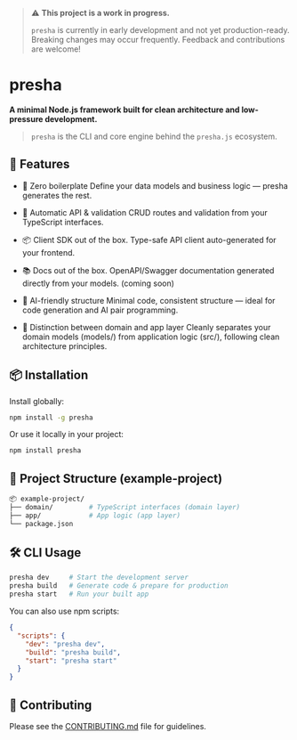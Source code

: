 > ⚠️ **This project is a work in progress.**
>
> `presha` is currently in early development and not yet production-ready.
> Breaking changes may occur frequently. Feedback and contributions are welcome!

# presha

**A minimal Node.js framework built for clean architecture and low-pressure development.**

> `presha` is the CLI and core engine behind the `presha.js` ecosystem.

## 🚀 Features

- 🧱 Zero boilerplate
  Define your data models and business logic — presha generates the rest.

- 🧩 Automatic API & validation CRUD routes and validation from your TypeScript interfaces.

- 📦 Client SDK out of the box. Type-safe API client auto-generated for your frontend.

- 📚 Docs out of the box. OpenAPI/Swagger documentation generated directly from your models. (coming soon)

- 🧠 AI-friendly structure
  Minimal code, consistent structure — ideal for code generation and AI pair programming.

- 🧩 Distinction between domain and app layer
  Cleanly separates your domain models (models/) from application logic (src/), following clean architecture principles.

## 📦 Installation

Install globally:

```bash
npm install -g presha
```

Or use it locally in your project:

```bash
npm install presha
```

## 📁 Project Structure (example-project)

```bash
📦 example-project/
├── domain/         # TypeScript interfaces (domain layer)
├── app/            # App logic (app layer)
└── package.json
```

## 🛠 CLI Usage

```bash
presha dev     # Start the development server
presha build   # Generate code & prepare for production
presha start   # Run your built app
```

You can also use npm scripts:

```json
{
  "scripts": {
    "dev": "presha dev",
    "build": "presha build",
    "start": "presha start"
  }
}
```

## 🤝 Contributing

Please see the [CONTRIBUTING.md](./../CONTRIBUTING.md) file for guidelines.
